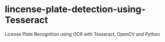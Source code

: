 # lincense-plate-detection-using-Tesseract
License Plate Recognition using OCR with Tesseract, OpenCV and Python
